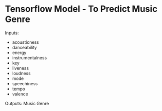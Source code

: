 # Tensorflow Model - To Predict Music Genre

Inputs:
- acousticness
- danceability	
- energy
- instrumentalness
- key
- liveness
- loudness
- mode
- speechiness
- tempo
- valence

Outputs: Music Genre

